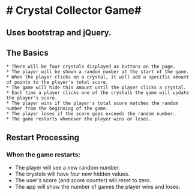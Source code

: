 # # Crystal Collector Game#
## Uses bootstrap and jQuery.
## The Basics
	* There will be four crystals displayed as buttons on the page.
	* The player will be shown a random number at the start of the game.
	* When the player clicks on a crystal, it will add a specific amount of points to the player's total score.
	* The game will hide this amount until the player clicks a crystal.
	* Each time a player clicks one of the crystals the game will update the player's score.
	* The player wins if the player's total score matches the random number from the beginning of the game.
	* The player loses if the score goes exceeds the random number.
	* The game restarts whenever the player wins or loses.

## Restart Processing
### When the game restarts:
* The player will see a new random number. 
* The crystals will have four new hidden values. 
* The user's score (and score counter) will reset to zero.
* The app will show the number of games the player wins and loses.